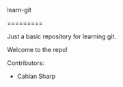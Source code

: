 learn-git

=========

Just a basic repository for learning git.

Welcome to the repo!

Contributors:
* Cahlan Sharp
